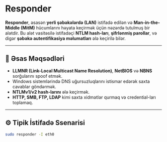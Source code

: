 # Responder

**Responder**, əsasən **yerli şəbəkələrdə (LAN)** istifadə edilən və **Man-in-the-Middle (MitM)** hücumlarını həyata keçirmək üçün nəzərdə tutulmuş bir alətdir. Bu alət vasitəsilə istifadəçi **NTLM hash-ları**, **şifrlənmiş parollar**, və digər **şəbəkə autentifikasiya məlumatları** ələ keçirilə bilər.

---

## 🎯 Əsas Məqsədləri

- **LLMNR (Link-Local Multicast Name Resolution)**, **NetBIOS** və **NBNS** sorğularını spoof etmək.
- Windows sistemlərində DNS uğursuzluqlarını istismar edərək saxta cavablar göndərmək.
- **NTLMv1/v2 hash-larını** ələ keçirmək.
- **HTTP, SMB, FTP, LDAP** kimi saxta xidmətlər qurmaq və credential-ları toplamaq.

---

## ⚙️ Tipik İstifadə Ssenarisi

```bash
sudo responder -I eth0
